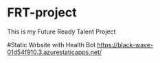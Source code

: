 # FRT-project

This is my Future Ready Talent Project 

#Static Wrbsite with Health Bot
https://black-wave-01d54f910.3.azurestaticapps.net/
